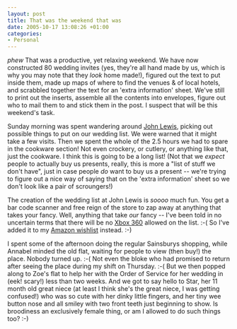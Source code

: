 ```yaml
---
layout: post
title: That was the weekend that was
date: 2005-10-17 13:08:26 +01:00
categories:
- Personal
---
```

<em>*phew*</em> That was a productive, yet relaxing weekend.  We have now constructed 80 wedding invites (yes, they're all hand made by us, which is why you may note that they <em>look</em> home made!), figured out the text to put inside them, made up maps of where to find the venues &amp; of local hotels, and scrabbled together the text for an 'extra information' sheet.  We've still to print out the inserts, assemble all the contents into envelopes, figure out who to mail them to and stick them in the post.  I suspect that will be this weekend's task.

Sunday morning was spent wandering around <a href="http://www.johnlewis.com/">John Lewis</a>, picking out possible things to put on our wedding list.  We were warned that it might take a few visits.  Then we spent the whole of the 2.5 hours we had to spare in the cookware section!  Not even crockery, or cutlery, or anything like that, just the cookware.  I think this is going to be a long list!  (Not that we <em>expect</em> people to actually buy us presents, really, this is more a "list of stuff we don't have", just in case people <em>do</em> want to buy us a present -- we're trying to figure out a nice way of saying that on the 'extra information' sheet so we don't look like a pair of scroungers!)

The creation of the wedding list at John Lewis is <em>soooo</em> much fun.  You get a bar code scanner and free reign of the store to zap away at anything that takes your fancy.  Well, anything that take <em>our</em> fancy -- I've been told in no uncertain terms that there will be no <a href="http://www.xbox.com/en-US/xbox360/default.htm">Xbox 360</a> allowed on the list. :-(  So I've added it to my <a href="http://www.amazon.co.uk/exec/obidos/redirect?link_code=ur2&camp=1634&tag=mathieoftheen-21&creative=6738&path=registry/5I0QEHXEAPOF">Amazon wishlist</a> instead. :-)

I spent some of the afternoon doing the regular Sainsburys shopping, while Annabel minded the old flat, waiting for people to view (then buy!) the place.  Nobody turned up. :-(  Not even the bloke who had promised to return after seeing the place during my shift on Thursday. :-(  But we then popped along to Zoe's flat to help her with the Order of Service for her wedding in (eek!  scary!) less than two weeks.  And we got to say hello to Star, her 11 month old great niece (at least I think she's the great niece, I was getting confused!) who was so cute with her dinky little fingers, and her tiny wee button nose and all smiley with two front teeth just beginning to show.  Is broodiness an exclusively female thing, or am I allowed to do such things too? :-)
